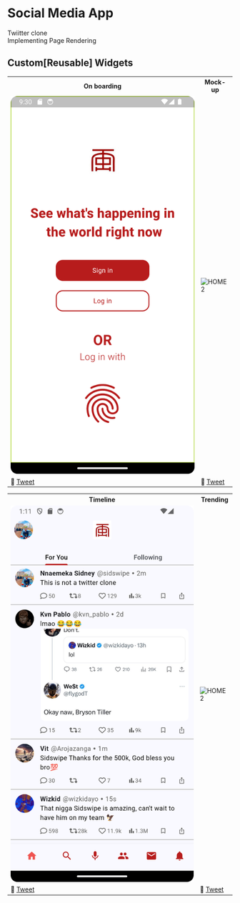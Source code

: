 # Social Media App 

Twiitter clone<br>
Implementing Page Rendering<br>


## Custom[Reusable] Widgets

<table>
	<tbody width="100%">
	<tr>
			<th>On boarding</th>	
			<th>Mock-up</th>	
		</tr>
		<tr>
			<td>
			<img src="https://github.com/SidneyEmeka/Social-Media-App/blob/master/assets/rdm/onboarding.png" alt="signUP"></img>
			</td>
			 <td>
			<img src="https://github.com/SidneyEmeka/twitter-clone/blob/master/assets/rdm/signUP.png" alt="HOME2"></img>
			</td>
		</tr>
		<tr>
			<td>
				🔗 <a href="https://twitter.com/siswipe">Tweet</a>
			</td>
			<td>
				🔗 <a href="https://x.com/sidswipe">Tweet</a>
			</td>
		</tr>
	</tbody>
</table>

<table>
	<tbody width="100%">
	<tr>
			<th>Timeline</th>	
			<th>Trending</th>	
		</tr>
		<tr>
			<td>
			<img src="https://github.com/SidneyEmeka/Social-Media-App/blob/master/assets/rdm/timeline.png" alt="signUP"></img>
			</td>
			 <td>
			<img src="https://github.com/SidneyEmeka/twitter-clone/blob/master/assets/rdm/trending.png" alt="HOME2"></img>
			</td>
		</tr>
		<tr>
			<td>
				🔗 <a href="https://twitter.com/siswipe">Tweet</a>
			</td>
			<td>
				🔗 <a href="https://x.com/sidswipe">Tweet</a>
			</td>
		</tr>
	</tbody>
</table>


